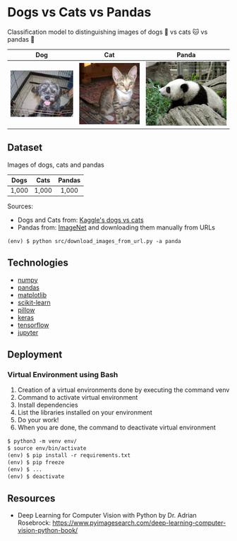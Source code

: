 # Dogs vs Cats vs Pandas

Classification model to distinguishing images of dogs 🐶 vs cats 🐱 vs pandas 🐼

Dog             |  Cat             |  Panda
:-------------------------:|:-------------------------:|:-------------------------:
![](docs/dog.jpg)  | ![](docs/cat.jpg)  | ![](docs/panda.jpg)

## Dataset

Images of dogs, cats and pandas

| Dogs | Cats | Pandas |
| :-------------: | :-------------:| :-------------:|
| 1,000 | 1,000 | 1,000 |

Sources:
* Dogs and Cats from: [Kaggle's dogs vs cats](https://www.kaggle.com/c/dogs-vs-cats/data)
* Pandas from: [ImageNet](http://www.image-net.org/) and downloading them manually from URLs
```
(env) $ python src/download_images_from_url.py -a panda
```

## Technologies

* [numpy](http://www.numpy.org)
* [pandas](https://pandas.pydata.org/)
* [matplotlib](https://matplotlib.org/)
* [scikit-learn](https://scikit-learn.org/)
* [pillow](https://pillow.readthedocs.io/)
* [keras](https://keras.io)
* [tensorflow](https://www.tensorflow.org/)
* [jupyter](https://jupyter.org/)

## Deployment

### Virtual Environment using Bash

1. Creation of a virtual environments done by executing the command venv
2. Command to activate virtual environment
3. Install dependencies
4. List the libraries installed on your environment
5. Do your work!
6. When you are done, the command to deactivate virtual environment
```
$ python3 -m venv env/
$ source env/bin/activate
(env) $ pip install -r requirements.txt
(env) $ pip freeze
(env) $ ...
(env) $ deactivate
```

## Resources

* Deep Learning for Computer Vision with Python by Dr. Adrian Rosebrock: https://www.pyimagesearch.com/deep-learning-computer-vision-python-book/